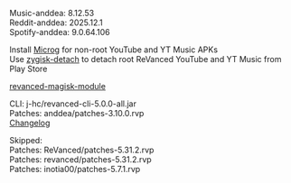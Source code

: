 Music-anddea: 8.12.53  
Reddit-anddea: 2025.12.1  
Spotify-anddea: 9.0.64.106  

Install [Microg](https://github.com/ReVanced/GmsCore/releases) for non-root YouTube and YT Music APKs  
Use [zygisk-detach](https://github.com/j-hc/zygisk-detach) to detach root ReVanced YouTube and YT Music from Play Store  

[revanced-magisk-module](https://github.com/j-hc/revanced-magisk-module)
  
CLI: j-hc/revanced-cli-5.0.0-all.jar  
Patches: anddea/patches-3.10.0.rvp  
[Changelog](https://github.com/anddea/revanced-patches/releases/tag/v3.10.0)  

Skipped:  
Patches: ReVanced/patches-5.31.2.rvp  
Patches: revanced/patches-5.31.2.rvp  
Patches: inotia00/patches-5.7.1.rvp        
